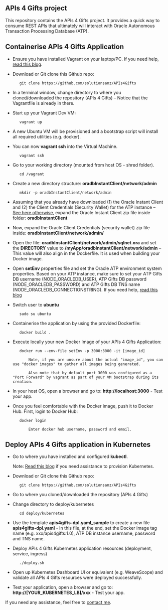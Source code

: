 APIs 4 Gifts project
------

This repository contains the APIs 4 Gifts project. It provides a quick way to consume REST APIs that ultimately will interact with Oracle Autonomous Transaction Processing Database (ATP). 

Containerise APIs 4 Gifts Application
------

   - Ensure you have installed Vagrant on your laptop/PC. If you need help, [read this blog](https://redthunder.blog/2018/02/13/teaching-how-to-use-vagrant-to-simplify-building-local-dev-and-test-environments/). 

   - Download or Git clone this Github repo: 

			git clone https://github.com/solutionsanz/APIs4Gifts

   - In a terminal window, change directory to where you cloned/downloaded the repository (APIs 4 Gifts) – Notice that the Vagrantfile is already in there.

   - Start up your Vagrant Dev VM:

	        vagrant up

   - A new Ubuntu VM will be provisioned and a bootstrap script will install all required utilities (e.g. docker).
    
   - You can now **vagrant ssh** into the Virtual Machine.

            vagrant ssh

   - Go to your working directory (mounted from host OS - shred folder).

            cd /vagrant

   - Create a new directory structure: **oradbInstantClient/network/admin**

            mkdir -p oradbInstantClient/network/admin

   - Assuming that you already have downloaded (1) the Oracle Instant Client and (2) the Client Credentials (Security Wallet) for the ATP instance – [See here otherwise](https://redthunder.blog/2018/08/16/teaching-how-to-get-started-with-autonomous-database-for-oltp/), expand the Oracle Instant Client zip file inside folder: **oradbInstantClient**

   - Now, expand the Oracle Client Credentials (security wallet) zip file inside: **oradbInstantClient/network/admin/**

   - Open the file: **oradbInstantClient/network/admin/sqlnet.ora** and set the **DIRECTORY** value to **/myApp/oradbInstantClient/network/admin** – This value will also align in the Dockerfile. It is used when building your Docker image. 

   - Open **setEnv** properties file and set the Oracle ATP environment system properties. Based on your ATP instance, make sure to set your ATP Gifts DB username (NODE_ORACLEDB_USER), ATP Gifts DB password (NODE_ORACLEDB_PASSWORD) and ATP Gifts DB TNS name (NODE_ORACLEDB_CONNECTIONSTRING). If you need help, [read this blog](https://redthunder.blog/2018/08/22/teaching-how-to-get-microservices-to-consume-oracle-autonomous-transaction-processing-database-atp/)

            
   - Switch user to **ubuntu**

            sudo su ubuntu

   - Containerise the application by using the provided Dockerfile:

            docker build .

   - Execute locally your new Docker Image of your APIs 4 Gifts Application:

            docker run --env-file setEnv -p 3000:3000 -it [image_id] 

                Note, if you are unsure about the actual "image_id", you can use "docker images" to gather all images being generated.

                Also note that by default port 3000 was configured as a "Port Forward" by vagrant as part of your VM bootstrap during its creation.

   - In your host OS, open a browser and go to: **http://localhost:3000** - Test your app. 
    
   - Once you feel comfortable with the Docker image, push it to Docker Hub. First, login to Docker Hub:

            docker login

                Enter docker hub username, password and email.

Deploy APIs 4 Gifts application in Kubernetes
------

   - Go to where you have installed and configured **kubectl**.

        Note: [Read this blog](https://redthunder.blog/2018/04/18/teaching-how-to-quickly-provision-a-dev-kubernetes-environment-locally-or-in-oracle-cloud/) if you need assistance to provision Kubernetes.

   - Download or Git clone this Github repo: 

            git clone https://github.com/solutionsanz/APIs4Gifts

   - Go to where you cloned/downloaded the repository (APIs 4 Gifts)

   - Change directory to deploy/kubernetes

            cd deploy/kubernetes

   - Use the template **apis4gifts-dpl.yaml_sample** to create a new file **apis4gifts-dpl.yaml** - In this file, at the end, set the Docker image tag name (e.g. xxx/apis4gifts:1.0), ATP DB instance username, password and TNS name.

   - Deploy APIs 4 Gifts Kubernetes application resources (deployment, service, ingress)

            ./deploy.sh
            
   - Open up Kubernetes Dashboard UI or equivalent (e.g. WeaveScope) and validate all APIs 4 Gifts resources were deployed successfully.

   - Test your application, open a browser and go to: **http://[YOUR_KUBERNETES_LB]/xxx** - Test your app. 
    
    
If you need any assistance, feel free to [contact me](https://www.linkedin.com/in/citurria/).